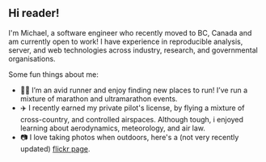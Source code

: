 ## Hi reader!

I'm Michael, a software engineer who recently moved to BC, Canada and am currently open to work! I have experience in reproducible analysis, server, and web technologies across industry, research, and governmental organisations.

Some fun things about me:

- 🏃‍➡️ I’m an avid runner and enjoy finding new places to run! I’ve run a mixture of marathon and ultramarathon events.
- ✈️ I recently earned my private pilot's license, by flying a mixture of cross-country, and controlled airspaces. Although tough, i enjoyed learning about aerodynamics, meteorology, and air law.
- 📷 I love taking photos when outdoors, here's a (not very recently updated) [flickr page](https://www.flickr.com/photos/illusionalp/).
